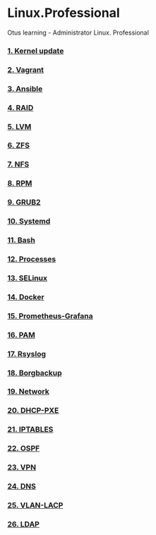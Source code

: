 # Linux.Professional
Otus learning - Administrator Linux. Professional
### [1. Kernel update](hw1_kernel%20update/README.md)
### [2. Vagrant](hw2_Vagrant/README.md)
### [3. Ansible](hw3_Ansible/README.md)
### [4. RAID](hw4_Raid/README.md)
### [5. LVM](hw5_LVM/README.md)
### [6. ZFS](hw6_ZFS/README.md)
### [7. NFS](hw7_NFS/README.md)
### [8. RPM](hw8_RPM/README.md)
### [9. GRUB2](hw9_GRUB2/README.md)
### [10. Systemd](hw10_Systemd/README.md)
### [11. Bash](hw11_Bash/README.md)
### [12. Processes](hw12_Processes/README.md)
### [13. SELinux](hw13_SELinux/README.md)
### [14. Docker](hw14_Docker/README.md)
### [15. Prometheus-Grafana](hw15_Prometheus/README.md)
### [16. PAM](hw16_PAM/README.md)
### [17. Rsyslog](hw17_Rsyslog/README.md)
### [18. Borgbackup](hw18_Borgbackup/README.md)
### [19. Network](hw19_Network/README.md)
### [20. DHCP-PXE](hw20_DHCP-PXE/README.md)
### [21. IPTABLES](hw21_Iptables/README.md)
### [22. OSPF](hw22_OSPF/README.md)
### [23. VPN](hw23_VPN/README.md)
### [24. DNS](hw24_DNS/README.md)
### [25. VLAN-LACP](hw25_VLAN-LACP/README.md)
### [26. LDAP](hw26_LDAP/README.md)